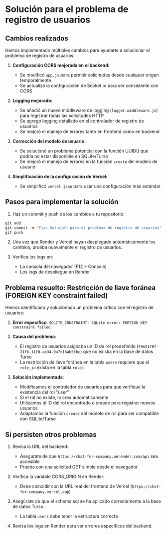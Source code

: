 # Solución para el problema de registro de usuarios

## Cambios realizados

Hemos implementado múltiples cambios para ayudarte a solucionar el problema de registro de usuarios:

1. **Configuración CORS mejorada en el backend:**
   - Se modificó `app.js` para permitir solicitudes desde cualquier origen temporalmente
   - Se actualizó la configuración de Socket.io para ser consistente con CORS

2. **Logging mejorado:**
   - Se añadió un nuevo middleware de logging (`logger.middleware.js`) para registrar todas las solicitudes HTTP
   - Se agregó logging detallado en el controlador de registro de usuarios
   - Se mejoró el manejo de errores tanto en frontend como en backend

3. **Corrección del modelo de usuario:**
   - Se solucionó un problema potencial con la función UUID() que podría no estar disponible en SQLite/Turso
   - Se mejoró el manejo de errores en la función `create` del modelo de usuario

4. **Simplificación de la configuración de Vercel:**
   - Se simplificó `vercel.json` para usar una configuración más estándar

## Pasos para implementar la solución

1. Haz un commit y push de los cambios a tu repositorio:

```powershell
git add .
git commit -m "Fix: Solución para el problema de registro de usuarios"
git push
```

2. Una vez que Render y Vercel hayan desplegado automáticamente los cambios, prueba nuevamente el registro de usuarios.

3. Verifica los logs en:
   - La consola del navegador (F12 > Console)
   - Los logs de despliegue en Render

## Problema resuelto: Restricción de llave foránea (FOREIGN KEY constraint failed)

Hemos identificado y solucionado un problema crítico con el registro de usuarios:

1. **Error específico**: `SQLITE_CONSTRAINT: SQLite error: FOREIGN KEY constraint failed`

2. **Causa del problema**:
   - El registro de usuarios asignaba un ID de rol predefinido (`59e2178f-21f6-11f0-ae34-047c16ab5fbc`) que no existía en la base de datos Turso
   - La restricción de llave foránea en la tabla `users` requiere que el `role_id` exista en la tabla `roles`

3. **Solución implementada**:
   - Modificamos el controlador de usuarios para que verifique la existencia del rol "user"
   - Si el rol no existe, lo crea automáticamente
   - Utilizamos el ID del rol encontrado o creado para registrar nuevos usuarios
   - Adaptamos la función `create` del modelo de rol para ser compatible con SQLite/Turso

## Si persisten otros problemas

1. Revisa la URL del backend:
   - Asegúrate de que `https://chat-for-company.onrender.com/api` sea accesible
   - Prueba con una solicitud GET simple desde el navegador

2. Verifica la variable CORS_ORIGIN en Render:
   - Debe coincidir con la URL real del frontend de Vercel (`https://chat-for-company.vercel.app`)

3. Asegúrate de que el schema.sql se ha aplicado correctamente a la base de datos Turso:
   - La tabla `users` debe tener la estructura correcta

4. Revisa los logs en Render para ver errores específicos del backend.
